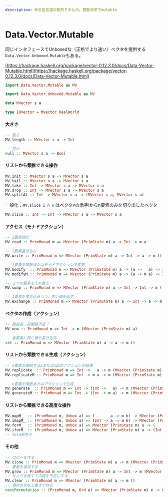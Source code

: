 ```yaml
---
description: 命令型言語の配列そのもの。整数添字でmutable
---
```


# Data.Vector.Mutable

同じインタフェースでUnboxedな（正格でより速い）ベクタを提供する`Data.Vector.Unboxed.Mutable`もある。

[https://hackage.haskell.org/package/vector-0.12.3.0/docs/Data-Vector-Mutable.html](https://hackage.haskell.org/package/vector-0.12.3.0/docs/Data-Vector-Mutable.html)

```haskell
import Data.Vector.Mutable as MV

import Data.Vector.Unboxed.Mutable as MV
```

```haskell
data MVector s a

type IOVector = MVector RealWorld
```

#### 大きさ

```haskell
-- 長さ
MV.length :: MVector s a -> Int

-- 空か
null :: MVector s a -> Bool
```

#### リストから類推できる操作

```haskell
MV.init :: MVector s a -> MVector s a
MV.tail :: MVector s a -> MVector s a
MV.take :: Int -> MVector s a -> MVector s a
MV.drop :: Int -> MVector s a -> MVector s a
MV.splitAt :: Int -> MVector s a -> (MVector s a, MVector s a)
```

一般化：`MV.slice i n v` はベクタvの添字iからn要素のみを切り出したベクタ

```haskell
MV.slice :: Int	-> Int -> MVector s a -> MVector s a
```

#### アクセス（モナドアクション）

```haskell
-- 1要素読む
MV.read :: PrimMonad m => MVector (PrimState m) a -> Int -> m a

-- 1要素書き込む
MV.write :: PrimMonad m => MVector (PrimState m) a -> Int -> a -> m ()

-- 1要素を関数またはモナドアクションで変更
MV.modify  :: PrimMonad m => MVector (PrimState m) a -> (a ->   a) -> Int -> m ()
MV.modifyM :: PrimMonad m => MVector (PrimState m) a -> (a -> m a) -> Int -> m () 

-- ２つの要素を入れ替え
MV.swap :: PrimMonad m => MVector (PrimState m) a -> Int -> Int -> m ()

-- 1要素を書き込みつつ、古い値を返す
MV.exchange :: PrimMonad m => MVector (PrimState m) a -> Int -> a -> m a
```

#### ベクタの作成（アクション）

```haskell
-- 指定長、初期値不定？
MV.new :: PrimMonad m => Int -> m (MVector (PrimState m) a)

-- 全要素に同じ値を書き込み
set :: PrimMonad m => MVector (PrimState m) a -> a -> m ()
```

#### リストから類推できる生成（アクション）

```haskell
-- n要素の連続するaまたはn回のアクションの結果
MV.replicate  :: PrimMonad m => Int ->   a -> m (MVector (PrimState m) a)
MV.replicateM :: PrimMonad m => Int -> m a -> m (MVector (PrimState m) a)

-- n要素を関数またはアクションで生成
MV.generate  :: PrimMonad m => Int -> (Int ->   a) -> m (MVector (PrimState m) a)
MV.generateM :: PrimMonad m => Int -> (Int -> m a) -> m (MVector (PrimState m) a)
```

#### リストから類推できる高度な操作

```haskell
MV.mapM_  :: (PrimMonad m, Unbox a) => (       a -> m b) -> MVector (PrimState m) a -> m ()
MV.imapM_ :: (PrimMonad m, Unbox a) => (Int -> a -> m b) -> MVector (PrimState m) a -> m ()
MV.forM_  :: (PrimMonad m, Unbox a) => MVector (PrimState m) a -> (       a -> m b) -> m ()
MV.iforM_ :: (PrimMonad m, Unbox a) => MVector (PrimState m) a -> (Int -> a -> m b) -> m (
-- fold系色々
```

#### その他

```haskell
-- コピーを作る
MV.clone :: PrimMonad m => MVector (PrimState m) a -> m (MVector (PrimState m) a)
-- 要素を追加する
MV.grow :: PrimMonad m => MVector (PrimState m) a -> Int -> m (MVector (PrimState m) a
-- サンクを捨てて内容を不定にする
MV.clear :: PrimMonad m => MVector (PrimState m) a -> m ()
-- 順列の次を上書きで作る
nextPermutation :: (PrimMonad m, Ord e) => MVector (PrimState m) e -> m Bool
```

